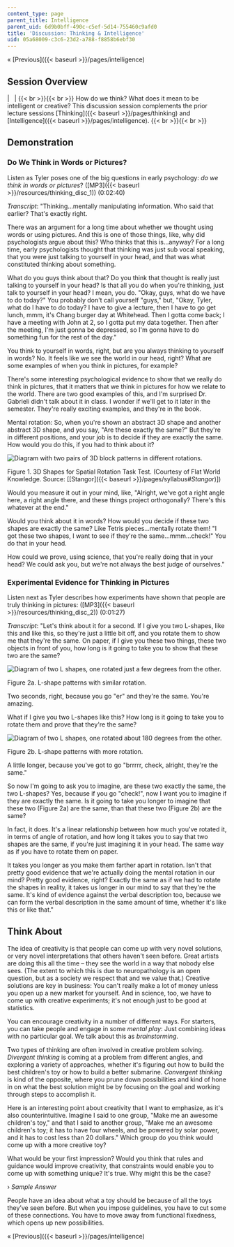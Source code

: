 ```yaml
---
content_type: page
parent_title: Intelligence
parent_uid: 6d9b0bff-490c-c5ef-5d14-755460c9afd0
title: 'Discussion: Thinking & Intelligence'
uid: 05a68009-c3c6-23d2-a788-f8858b6ebf30
---
```


« [Previous]({{< baseurl >}}/pages/intelligence)

Session Overview
----------------

| &nbsp; |  {{< br >}}{{< br >}} How do we think? What does it mean to be intelligent or creative? This discussion session complements the prior lecture sessions [Thinking]({{< baseurl >}}/pages/thinking) and [Intelligence]({{< baseurl >}}/pages/intelligence). {{< br >}}{{< br >}}  

Demonstration
-------------

### Do We Think in Words or Pictures?

Listen as Tyler poses one of the big questions in early psychology: _do we think in words or pictures_? ([MP3]({{< baseurl >}}/resources/thinking_disc_1)) (0:02:40)

_Transcript_: "Thinking...mentally manipulating information. Who said that earlier? That's exactly right.

There was an argument for a long time about whether we thought using words or using pictures. And this is one of those things, like, why did psychologists argue about this? Who thinks that this is...anyway? For a long time, early psychologists thought that thinking was just sub vocal speaking, that you were just talking to yourself in your head, and that was what constituted thinking about something.

What do you guys think about that? Do you think that thought is really just talking to yourself in your head? Is that all you do when you're thinking, just talk to yourself in your head? I mean, you do. "Okay, guys, what do we have to do today?" You probably don't call yourself "guys," but, "Okay, Tyler, what do I have to do today? I have to give a lecture, then I have to go get lunch, mmm, it's Chang burger day at Whitehead. Then I gotta come back; I have a meeting with John at 2, so I gotta put my data together. Then after the meeting, I'm just gonna be depressed, so I'm gonna have to do something fun for the rest of the day."

You think to yourself in words, right, but are you always thinking to yourself in words? No. It feels like we see the world in our head, right? What are some examples of when you think in pictures, for example?

There's some interesting psychological evidence to show that we really do think in pictures, that it matters that we think in pictures for how we relate to the world. There are two good examples of this, and I'm surprised Dr. Gabrieli didn't talk about it in class. I wonder if we'll get to it later in the semester. They're really exciting examples, and they're in the book.

Mental rotation: So, when you're shown an abstract 3D shape and another abstract 3D shape, and you say, "Are these exactly the same?" But they're in different positions, and your job is to decide if they are exactly the same. How would you do this, if you had to think about it?

![Diagram with two pairs of 3D block patterns in different rotations.](BASEURL_PLACEHOLDER/resources/lec14disc_fig1)

Figure 1. 3D Shapes for Spatial Rotation Task Test. (Courtesy of Flat World Knowledge. Source: \[[Stangor]({{< baseurl >}}/pages/syllabus#_Stangor_)\])

Would you measure it out in your mind, like, "Alright, we've got a right angle here, a right angle there, and these things project orthogonally? There's this whatever at the end."

Would you think about it in words? How would you decide if these two shapes are exactly the same? Like Tetris pieces...mentally rotate them! "I got these two shapes, I want to see if they're the same...mmm...check!" You do that in your head.

How could we prove, using science, that you're really doing that in your head? We could ask you, but we're not always the best judge of ourselves."

### Experimental Evidence for Thinking in Pictures

Listen next as Tyler describes how experiments have shown that people are truly thinking in pictures: ([MP3]({{< baseurl >}}/resources/thinking_disc_2)) (0:01:27)

_Transcript_: "Let's think about it for a second. If I give you two L-shapes, like this and like this, so they're just a little bit off, and you rotate them to show me that they're the same. On paper, if I give you these two things, these two objects in front of you, how long is it going to take you to show that these two are the same?

![Diagram of two L shapes, one rotated just a few degrees from the other.](BASEURL_PLACEHOLDER/resources/lec14disc_fig2a)

Figure 2a. L-shape patterns with similar rotation.

Two seconds, right, because you go "er" and they're the same. You're amazing.

What if I give you two L-shapes like this? How long is it going to take you to rotate them and prove that they're the same?

![Diagram of two L shapes, one rotated about 180 degrees from the other.](BASEURL_PLACEHOLDER/resources/lec14disc_fig2b)

Figure 2b. L-shape patterns with more rotation.

A little longer, because you've got to go "brrrrr, check, alright, they're the same."

So now I'm going to ask you to imagine, are these two exactly the same, the two L-shapes? Yes, because if you go "check!", now I want you to imagine if they are exactly the same. Is it going to take you longer to imagine that these two (Figure 2a) are the same, than that these two (Figure 2b) are the same?

In fact, it does. It's a linear relationship between how much you've rotated it, in terms of angle of rotation, and how long it takes you to say that two shapes are the same, if you're just imagining it in your head. The same way as if you have to rotate them on paper.

It takes you longer as you make them farther apart in rotation. Isn't that pretty good evidence that we're actually doing the mental rotation in our mind? Pretty good evidence, right? Exactly the same as if we had to rotate the shapes in reality, it takes us longer in our mind to say that they're the same. It's kind of evidence against the verbal description too, because we can form the verbal description in the same amount of time, whether it's like this or like that."

Think About
-----------

The idea of creativity is that people can come up with very novel solutions, or very novel interpretations that others haven't seen before. Great artists are doing this all the time – they see the world in a way that nobody else sees. (The extent to which this is due to neuropathology is an open question, but as a society we respect that and we value that.) Creative solutions are key in business: You can't really make a lot of money unless you open up a new market for yourself. And in science, too, we have to come up with creative experiments; it's not enough just to be good at statistics.

You can encourage creativity in a number of different ways. For starters, you can take people and engage in some _mental play_: Just combining ideas with no particular goal. We talk about this as _brainstorming_.

Two types of thinking are often involved in creative problem solving. _Divergent thinking_ is coming at a problem from different angles, and exploring a variety of approaches, whether it's figuring out how to build the best children's toy or how to build a better submarine. _Convergent thinking_ is kind of the opposite, where you prune down possibilities and kind of hone in on what the best solution might be by focusing on the goal and working through steps to accomplish it.

Here is an interesting point about creativity that I want to emphasize, as it's also counterintuitive. Imagine I said to one group, "Make me an awesome children's toy," and that I said to another group, "Make me an awesome children's toy; it has to have four wheels, and be powered by solar power, and it has to cost less than 20 dollars." Which group do you think would come up with a more creative toy?

What would be your first impression? Would you think that rules and guidance would improve creativity, that constraints would enable you to come up with something unique? It's true. Why might this be the case?

› _Sample Answer_

People have an idea about what a toy should be because of all the toys they’ve seen before. But when you impose guidelines, you have to cut some of these connections. You have to move away from functional fixedness, which opens up new possibilities.

« [Previous]({{< baseurl >}}/pages/intelligence)